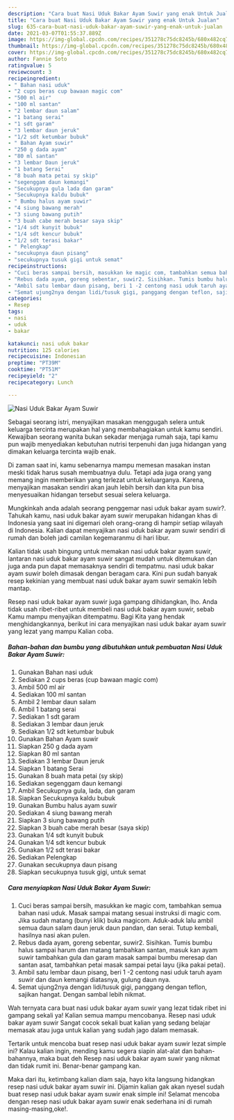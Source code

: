 ```yaml
---
description: "Cara buat Nasi Uduk Bakar Ayam Suwir yang enak Untuk Jualan"
title: "Cara buat Nasi Uduk Bakar Ayam Suwir yang enak Untuk Jualan"
slug: 635-cara-buat-nasi-uduk-bakar-ayam-suwir-yang-enak-untuk-jualan
date: 2021-03-07T01:55:37.889Z
image: https://img-global.cpcdn.com/recipes/351278c75dc8245b/680x482cq70/nasi-uduk-bakar-ayam-suwir-foto-resep-utama.jpg
thumbnail: https://img-global.cpcdn.com/recipes/351278c75dc8245b/680x482cq70/nasi-uduk-bakar-ayam-suwir-foto-resep-utama.jpg
cover: https://img-global.cpcdn.com/recipes/351278c75dc8245b/680x482cq70/nasi-uduk-bakar-ayam-suwir-foto-resep-utama.jpg
author: Fannie Soto
ratingvalue: 5
reviewcount: 3
recipeingredient:
- " Bahan nasi uduk"
- "2 cups beras cup bawaan magic com"
- "500 ml air"
- "100 ml santan"
- "2 lembar daun salam"
- "1 batang serai"
- "1 sdt garam"
- "3 lembar daun jeruk"
- "1/2 sdt ketumbar bubuk"
- " Bahan Ayam suwir"
- "250 g dada ayam"
- "80 ml santan"
- "3 lembar Daun jeruk"
- "1 batang Serai"
- "8 buah mata petai sy skip"
- "segenggam daun kemangi"
- "Secukupnya gula lada dan garam"
- "Secukupnya kaldu bubuk"
- " Bumbu halus ayam suwir"
- "4 siung bawang merah"
- "3 siung bawang putih"
- "3 buah cabe merah besar saya skip"
- "1/4 sdt kunyit bubuk"
- "1/4 sdt kencur bubuk"
- "1/2 sdt terasi bakar"
- " Pelengkap"
- "secukupnya daun pisang"
- "secukupnya tusuk gigi untuk semat"
recipeinstructions:
- "Cuci beras sampai bersih, masukkan ke magic com, tambahkan semua bahan nasi uduk. Masak sampai matang sesuai instruksi di magic com. Jika sudah matang (bunyi klik) buka magicom. Aduk-aduk lalu ambil semua daun salam daun jeruk daun pandan, dan serai. Tutup kembali, hasilnya nasi akan pulen."
- "Rebus dada ayam, goreng sebentar, suwir2. Sisihkan. Tumis bumbu halus sampai harum dan matang tambahkan santan, masuk kan ayam suwir tambahkan gula dan garam masak sampai bumbu meresap dan santan asat, tambahkan petai masak sampai petai layu (jika pakai petai)."
- "Ambil satu lembar daun pisang, beri 1 -2 centong nasi uduk taruh ayam suwir dan daun kemangi diatasnya, gulung daun nya."
- "Semat ujung2nya dengan lidi/tusuk gigi, panggang dengan teflon, sajikan hangat. Dengan sambal lebih nikmat."
categories:
- Resep
tags:
- nasi
- uduk
- bakar

katakunci: nasi uduk bakar 
nutrition: 125 calories
recipecuisine: Indonesian
preptime: "PT39M"
cooktime: "PT51M"
recipeyield: "2"
recipecategory: Lunch

---
```



![Nasi Uduk Bakar Ayam Suwir](https://img-global.cpcdn.com/recipes/351278c75dc8245b/680x482cq70/nasi-uduk-bakar-ayam-suwir-foto-resep-utama.jpg)

Sebagai seorang istri, menyajikan masakan menggugah selera untuk keluarga tercinta merupakan hal yang membahagiakan untuk kamu sendiri. Kewajiban seorang  wanita bukan sekadar menjaga rumah saja, tapi kamu pun wajib menyediakan kebutuhan nutrisi terpenuhi dan juga hidangan yang dimakan keluarga tercinta wajib enak.

Di zaman  saat ini, kamu sebenarnya mampu memesan masakan instan meski tidak harus susah membuatnya dulu. Tetapi ada juga orang yang memang ingin memberikan yang terlezat untuk keluarganya. Karena, menyajikan masakan sendiri akan jauh lebih bersih dan kita pun bisa menyesuaikan hidangan tersebut sesuai selera keluarga. 



Mungkinkah anda adalah seorang penggemar nasi uduk bakar ayam suwir?. Tahukah kamu, nasi uduk bakar ayam suwir merupakan hidangan khas di Indonesia yang saat ini digemari oleh orang-orang di hampir setiap wilayah di Indonesia. Kalian dapat menyajikan nasi uduk bakar ayam suwir sendiri di rumah dan boleh jadi camilan kegemaranmu di hari libur.

Kalian tidak usah bingung untuk memakan nasi uduk bakar ayam suwir, lantaran nasi uduk bakar ayam suwir sangat mudah untuk ditemukan dan juga anda pun dapat memasaknya sendiri di tempatmu. nasi uduk bakar ayam suwir boleh dimasak dengan beragam cara. Kini pun sudah banyak resep kekinian yang membuat nasi uduk bakar ayam suwir semakin lebih mantap.

Resep nasi uduk bakar ayam suwir juga gampang dihidangkan, lho. Anda tidak usah ribet-ribet untuk membeli nasi uduk bakar ayam suwir, sebab Kamu mampu menyajikan ditempatmu. Bagi Kita yang hendak menghidangkannya, berikut ini cara menyajikan nasi uduk bakar ayam suwir yang lezat yang mampu Kalian coba.

<!--inarticleads1-->

##### Bahan-bahan dan bumbu yang dibutuhkan untuk pembuatan Nasi Uduk Bakar Ayam Suwir:

1. Gunakan  Bahan nasi uduk
1. Sediakan 2 cups beras (cup bawaan magic com)
1. Ambil 500 ml air
1. Sediakan 100 ml santan
1. Ambil 2 lembar daun salam
1. Ambil 1 batang serai
1. Sediakan 1 sdt garam
1. Sediakan 3 lembar daun jeruk
1. Sediakan 1/2 sdt ketumbar bubuk
1. Gunakan  Bahan Ayam suwir
1. Siapkan 250 g dada ayam
1. Siapkan 80 ml santan
1. Sediakan 3 lembar Daun jeruk
1. Siapkan 1 batang Serai
1. Gunakan 8 buah mata petai (sy skip)
1. Sediakan segenggam daun kemangi
1. Ambil Secukupnya gula, lada, dan garam
1. Siapkan Secukupnya kaldu bubuk
1. Gunakan  Bumbu halus ayam suwir
1. Sediakan 4 siung bawang merah
1. Siapkan 3 siung bawang putih
1. Siapkan 3 buah cabe merah besar (saya skip)
1. Gunakan 1/4 sdt kunyit bubuk
1. Gunakan 1/4 sdt kencur bubuk
1. Gunakan 1/2 sdt terasi bakar
1. Sediakan  Pelengkap
1. Gunakan secukupnya daun pisang
1. Siapkan secukupnya tusuk gigi, untuk semat




<!--inarticleads2-->

##### Cara menyiapkan Nasi Uduk Bakar Ayam Suwir:

1. Cuci beras sampai bersih, masukkan ke magic com, tambahkan semua bahan nasi uduk. Masak sampai matang sesuai instruksi di magic com. Jika sudah matang (bunyi klik) buka magicom. Aduk-aduk lalu ambil semua daun salam daun jeruk daun pandan, dan serai. Tutup kembali, hasilnya nasi akan pulen.
1. Rebus dada ayam, goreng sebentar, suwir2. Sisihkan. Tumis bumbu halus sampai harum dan matang tambahkan santan, masuk kan ayam suwir tambahkan gula dan garam masak sampai bumbu meresap dan santan asat, tambahkan petai masak sampai petai layu (jika pakai petai).
1. Ambil satu lembar daun pisang, beri 1 -2 centong nasi uduk taruh ayam suwir dan daun kemangi diatasnya, gulung daun nya.
1. Semat ujung2nya dengan lidi/tusuk gigi, panggang dengan teflon, sajikan hangat. Dengan sambal lebih nikmat.




Wah ternyata cara buat nasi uduk bakar ayam suwir yang lezat tidak ribet ini gampang sekali ya! Kalian semua mampu mencobanya. Resep nasi uduk bakar ayam suwir Sangat cocok sekali buat kalian yang sedang belajar memasak atau juga untuk kalian yang sudah jago dalam memasak.

Tertarik untuk mencoba buat resep nasi uduk bakar ayam suwir lezat simple ini? Kalau kalian ingin, mending kamu segera siapin alat-alat dan bahan-bahannya, maka buat deh Resep nasi uduk bakar ayam suwir yang nikmat dan tidak rumit ini. Benar-benar gampang kan. 

Maka dari itu, ketimbang kalian diam saja, hayo kita langsung hidangkan resep nasi uduk bakar ayam suwir ini. Dijamin kalian gak akan nyesel sudah buat resep nasi uduk bakar ayam suwir enak simple ini! Selamat mencoba dengan resep nasi uduk bakar ayam suwir enak sederhana ini di rumah masing-masing,oke!.

